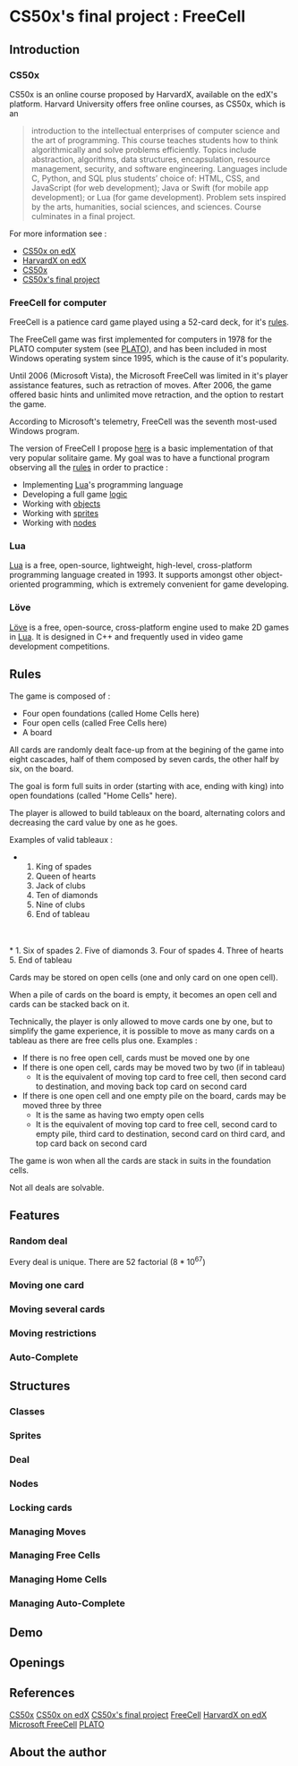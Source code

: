 # CS50x's final project : FreeCell

## Introduction

### CS50x

CS50x is an online course proposed by HarvardX, available on the edX's platform.
Harvard University offers free online courses, as CS50x, which is an
>introduction to the intellectual enterprises of computer science and the art of programming. This course teaches students how to think algorithmically and solve problems efficiently. Topics include abstraction, algorithms, data structures, encapsulation, resource management, security, and software engineering. Languages include C, Python, and SQL plus students’ choice of: HTML, CSS, and JavaScript (for web development); Java or Swift (for mobile app development); or Lua (for game development). Problem sets inspired by the arts, humanities, social sciences, and sciences. Course culminates in a final project. 

For more information see :
* [CS50x on edX](https://courses.edx.org/courses/course-v1:HarvardX+CS50+X/course/)
* [HarvardX on edX](https://www.edx.org/school/harvardx)
* [CS50x](https://cs50.harvard.edu/x/2020/)
* [CS50x's final project](https://cs50.harvard.edu/x/2020/project/)

### FreeCell for computer

FreeCell is a patience card game played using a 52-card deck, for it's [rules](#Rules). 

The FreeCell game was first implemented for computers in 1978 for the PLATO computer system (see [PLATO](https://en.wikipedia.org/wiki/PLATO_(computer_system))), and has been included in most Windows operating system since 1995, which is the cause of it's popularity.

Until 2006 (Microsoft Vista), the Microsoft FreeCell was limited in it's player assistance features, such as retraction of moves. After 2006, the game offered basic hints and unlimited move retraction, and the option to restart the game.

According to Microsoft's telemetry, FreeCell was the seventh most-used Windows program.

The version of FreeCell I propose [here](https://github.com/ncaparros/FreeCell) is a basic implementation of that very popular solitaire game. My goal was to have a functional program observing all the [rules](#Rules) in order to practice :
* Implementing [Lua](#Lua)'s programming language
* Developing a full game [logic](#Structures) 
* Working with [objects](#Classes)
* Working with [sprites](#Sprites)
* Working with [nodes](#Nodes)

### Lua

[Lua](https://www.lua.org/about.html) is a free, open-source, lightweight, high-level, cross-platform programming language created in 1993. It supports amongst other object-oriented programming, which is extremely convenient for game developing.

### Löve

[Löve](https://love2d.org/) is a free, open-source, cross-platform engine used to make 2D games in [Lua](#Lua). It is designed in C++ and frequently used in video game development competitions.

## Rules

The game is composed of :
* Four open foundations (called Home Cells here)
* Four open cells (called Free Cells here)
* A board

All cards are randomly dealt face-up from at the begining of the game into eight cascades, half of them composed by seven cards, the other half by six, on the board. 

The goal is form full suits in order (starting with ace, ending with king) into open foundations (called "Home Cells" here). 

The player is allowed to build tableaux on the board, alternating colors and decreasing the card value by one as he goes.

Examples of valid tableaux :
* 1. King of spades
    2. Queen of hearts
    3. Jack of clubs
    4. Ten of diamonds
    5. Nine of clubs
    6. End of tableau
<br/>
<br/>
* 1. Six of spades
    2. Five of diamonds
    3. Four of spades
    4. Three of hearts
    5. End of tableau

Cards may be stored on open cells (one and only card on one open cell).

When a pile of cards on the board is empty, it becomes an open cell and cards can be stacked back on it.

Technically, the player is only allowed to move cards one by one, but to simplify the game experience, it is possible to move as many cards on a tableau as there are free cells plus one.
Examples : 
* If there is no free open cell, cards must be moved one by one
* If there is one open cell, cards may be moved two by two (if in tableau)
    * It is the equivalent of moving top card to free cell, then second card to destination, and moving back top card on second card
* If there is one open cell and one empty pile on the board, cards may be moved three by three
    * It is the same as having two empty open cells
    * It is the equivalent of moving top card to free cell, second card to empty pile, third card to destination, second card on third card, and top card back on second card

The game is won when all the cards are stack in suits in the foundation cells.

Not all deals are solvable.

## Features

### Random deal

Every deal is unique. There are 52 factorial ($8*10^{67}$)

### Moving one card

### Moving several cards

### Moving restrictions

### Auto-Complete

## Structures

### Classes

### Sprites

### Deal

### Nodes

### Locking cards

### Managing Moves

### Managing Free Cells

### Managing Home Cells

### Managing Auto-Complete

## Demo

## Openings

## References

[CS50x](https://cs50.harvard.edu/x/2020/)
[CS50x on edX](https://courses.edx.org/courses/course-v1:HarvardX+CS50+X/course/)
[CS50x's final project](https://cs50.harvard.edu/x/2020/project/)
[FreeCell](https://en.wikipedia.org/wiki/FreeCell)
[HarvardX on edX](https://www.edx.org/school/harvardx)
[Microsoft FreeCell](https://en.wikipedia.org/wiki/Microsoft_FreeCell)
[PLATO](https://en.wikipedia.org/wiki/PLATO_(computer_system))

## About the author